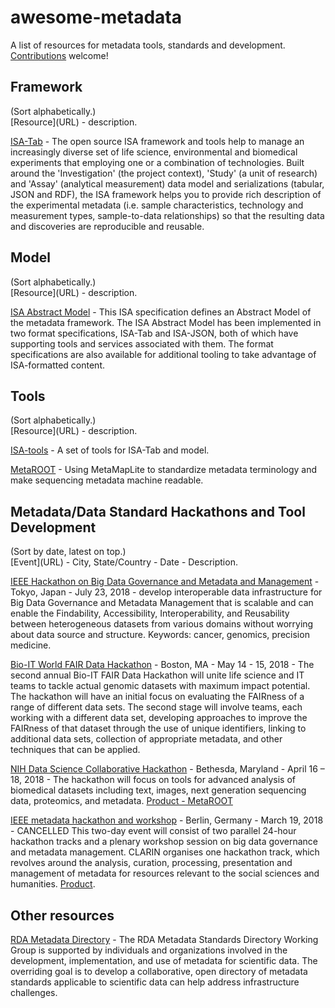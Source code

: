 # awesome-metadata
A list of resources for metadata tools, standards and development.  [Contributions](https://github.com/stevetsa/awesome-metadata/blob/master/CONTRIBUTE.md) welcome!

## Framework
(Sort alphabetically.)    
\[Resource](URL) - description.  

[ISA-Tab](https://isa-tools.github.io/index.html) - The open source ISA framework and tools help to manage an increasingly diverse set of life science, environmental and biomedical experiments that employing one or a combination of technologies. Built around the 'Investigation' (the project context), 'Study' (a unit of research) and 'Assay' (analytical measurement) data model and serializations (tabular, JSON and RDF), the ISA framework helps you to provide rich description of the experimental metadata (i.e. sample characteristics, technology and measurement types, sample-to-data relationships) so that the resulting data and discoveries are reproducible and reusable.



## Model
(Sort alphabetically.)    
\[Resource](URL) - description.   

[ISA Abstract Model](http://isa-specs.readthedocs.io/en/latest/isamodel.html) - This ISA specification defines an Abstract Model of the metadata framework. The ISA Abstract Model has been implemented in two format specifications, ISA-Tab and ISA-JSON, both of which have supporting tools and services associated with them. The format specifications are also available for additional tooling to take advantage of ISA-formatted content.



## Tools
(Sort alphabetically.)    
\[Resource](URL) - description.    

[ISA-tools](https://isa-tools.github.io/software-suite.html) - A set of tools for ISA-Tab and model.

[MetaROOT](https://github.com/NCBI-Hackathons/MetaROOT) - Using MetaMapLite to standardize metadata terminology and make sequencing metadata machine readable.  


## Metadata/Data Standard Hackathons and Tool Development
(Sort by date, latest on top.)  
\[Event](URL) - City, State/Country - Date - Description.  

[IEEE Hackathon on Big Data Governance and Metadata and Management](https://bigdatawg.nist.gov/bdgmm_compsac2018.html) -  Tokyo, Japan - July 23, 2018 - develop interoperable data infrastructure for Big Data Governance and Metadata Management that is scalable and can enable the Findability, Accessibility, Interoperability, and Reusability between heterogeneous datasets from various domains without worrying about data source and structure. Keywords: cancer, genomics, precision medicine.

[Bio-IT World FAIR Data Hackathon](http://www.bio-itworldexpo.com/fair-data-hackathon/) - Boston, MA - May 14 - 15, 2018 - 
The second annual Bio-IT FAIR Data Hackathon will unite life science and IT teams to tackle actual genomic datasets with maximum impact potential. The hackathon will have an initial focus on evaluating the FAIRness of a range of different data sets. The second stage will involve teams, each working with a different data set, developing approaches to improve the FAIRness of that dataset through the use of unique identifiers, linking to additional data sets, collection of appropriate metadata, and other techniques that can be applied.  

[NIH Data Science Collaborative Hackathon](https://ncbi-hackathons.github.io/) - Bethesda, Maryland - April 16 – 18, 2018 - The hackathon will focus on tools for advanced analysis of biomedical datasets including text, images, next generation sequencing data, proteomics, and metadata. [Product - MetaROOT](https://github.com/NCBI-Hackathons/MetaROOT)   

[IEEE metadata hackathon and workshop](https://www.clarin.eu/event/2018/cancelled-ieee-metadata-hackathon-and-workshop-berlin) - Berlin, Germany - March 19, 2018 - CANCELLED This two-day event will consist of two parallel 24-hour hackathon tracks and a plenary workshop session on big data governance and metadata management. CLARIN organises one hackathon track, which revolves around the analysis, curation, processing, presentation and management of metadata for resources relevant to the social sciences and humanities.  [Product](https://github.com/clarin-eric/ieee-metadata-hackathon).  


## Other resources
[RDA Metadata Directory](http://rd-alliance.github.io/metadata-directory/) - The RDA Metadata Standards Directory Working Group is supported by individuals and organizations involved in the development, implementation, and use of metadata for scientific data. The overriding goal is to develop a collaborative, open directory of metadata standards applicable to scientific data can help address infrastructure challenges.  

